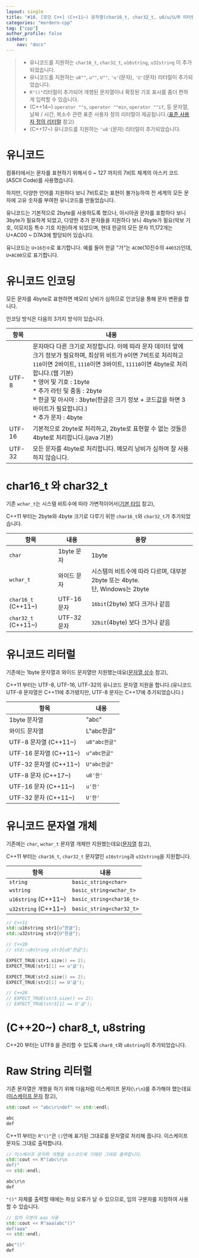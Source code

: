 ```yaml
---
layout: single
title: "#18. [모던 C++] (C++11~) 문자열(char16_t, char32_t, u8/u/U/R 리터럴, std::u16string, std::u32string) (C++20~) char8_t, std::u8string"
categories: "mordern-cpp"
tag: ["cpp"]
author_profile: false
sidebar: 
    nav: "docs"
---
```

> * 유니코드를 지원하는 `char16_t`, `char32_t`, `u16string`, `u32string` 이 추가되었습니다.
> * 유니코드를 지원하는 `u8""`, `u""`, `U""`, `'u'`(문자), `'U'`(문자) 리터럴이 추가되었습니다. 
> * `R"()"`리터럴이 추가되어 개행된 문자열이나 확장된 기호 표시를 좀더 편하게 입력할 수 있습니다.
> * (C++14~) `operator ""s`, `operator ""min`, `operator ""if`, 등 문자열, 날짜 / 시간, 복소수 관련 표준 사용자 정의 리터럴이 제공됩니다.([표준 사용자 정의 리터럴](https://tango1202.github.io/mordern-cpp-stl/mordern-cpp-stl-standard-user-literal/) 참고)
> * (C++17~) 유니코드를 지원하는 `'u8'`(문자) 리터럴이 추가되었습니다.

# 유니코드

컴퓨터에서는 문자를 표현하기 위해서 0 ~ 127 까지의 7비트 체계의 아스키 코드(ASCII Code)를 사용했습니다.

하지만, 다양한 언어를 지원하다 보니 7비트로는 표현이 불가능하여 전 세계의 모든 문자에 고유 숫자를 부여한 유니코드를 만들었습니다. 

유니코드는 기본적으로 2byte를 사용하도록 했으나, 아시아권 문자를 포함하다 보니 3byte가 필요하게 되었고, 다양한 추가 문자들을 지원하다 보니 4byte가 필요(악보 기호, 이모지등 특수 기호 지원)하게 되었으며, 현대 한글의 모든 문자 11,172개는 U+AC00 ~ D7A3에 할당되어 있습니다.

유니코드는 `U+16진수`로 표기합니다. 예를 들어 한글 "가"는 `AC00`(10진수의 `44032`)인데, `U+AC00`으로 표기합니다.

# 유니코드 인코딩

모든 문자를 4byte로 표현하면 메모리 낭비가 심하므로 인코딩을 통해 문자 변환을 합니다.

인코딩 방식은 다음의 3가지 방식이 있습니다.

|항목|내용|
|--|--|
|UTF-8|문자마다 다른 크기로 저장합니다. 이에 따라 문자 데이터 앞에 크기 정보가 필요하며, 최상위 비트가 `0`이면 7비트로 처리하고 `110`이면 2바이트, `1110`이면 3바이트, `11110`이면 4byte로 처리합니다.(웹 기본)<br/>* 영어 및 기호 : 1byte<br/>* 추가 라틴 및 중동 : 2byte<br/>* 한글 및 아시아 : 3byte(한글은 크기 정보 + 코드값을 하면 3바이트가 필요합니다.)<br/>* 추가 문자 : 4byte
|UTF-16|기본적으로 2byte로 처리하고, 2byte로 표현할 수 없는 것들은 4byte로 처리합니다.(java 기본)|
|UTF-32|모든 문자를 4byte로 처리합니다. 메모리 낭비가 심하여 잘 사용하지 않습니다.|

# char16_t 와 char32_t

기존 `wchar_t`는 시스템 비트수에 따라 가변적이어서([기본 타입](https://tango1202.github.io/classic-cpp-guide/classic-cpp-guide-type/) 참고),

C++11 부터는 2byte와 4byte 크기로 다루기 위한 `char16_t`와 `char32_t`가 추가되었습니다.

|항목|내용|용량|
|--|--|--|
|`char`|1byte 문자|1byte|
|`wchar_t`|와이드 문자|시스템의 비트수에 따라 다르며, 대부분 2byte 또는 4byte.<br/>단, Windows는 2byte|
|`char16_t` (C++11~)| UTF-16 문자|`16bit`(2byte) 보다 크거나 같음|
|`char32_t` (C++11~)| UTF-32 문자|`32bit`(4byte) 보다 크거나 같음|

# 유니코드 리터럴

기존에는 1byte 문자열과 와이드 문자열만 지원했는데요([문자열 상수](https://tango1202.github.io/classic-cpp-guide/classic-cpp-guide-literals/#%EB%AC%B8%EC%9E%90%EC%97%B4-%EC%83%81%EC%88%98) 참고),

 C++11 부터는 UTF-8, UTF-16, UTF-32의 유니코드 문자열 지원을 합니다.(유니코드 UTF-8 문자열은 C++11에 추가됐지만, UTF-8 문자는 C++17에 추가되었습니다.) 

|항목|내용|
|--|--|
|1byte 문자열|"abc"|
|와이드 문자열|L"abc한글"|
|UTF-8 문자열 (C++11~)|`u8"abc한글"`|
|UTF-16 문자열 (C++11~)|`u"abc한글"`|
|UTF-32 문자열 (C++11~)|`U"abc한글"`|
|UTF-8 문자 (C++17~)|`u8'한'`|
|UTF-16 문자 (C++11~)|`u'한'`|
|UTF-32 문자 (C++11~)|`U'한'`|


# 유니코드 문자열 개체

기존에는 `char`, `wchar_t` 문자열 개체만 지원했는데요([문자열](https://tango1202.github.io/classic-cpp-stl/classic-cpp-stl-string/) 참고),

C++11 부터는 `char16_t`, `char32_t` 문자열인 `u16string`과 `u32string`을 지원합니다.

|항목|내용|
|--|--|
|`string`|`basic_string<char>`|
|`wstring`|`basic_string<wchar_t>`|
|`u16string` (C++11~)|`basic_string<char16_t>`|
|`u32string` (C++11~)|`basic_string<char32_t>`|

```cpp
// C++11
std::u16string str1{u"한글"};
std::u32string str2{U"한글"};

// C++20
// std::u8string str3{u8"한글"};

EXPECT_TRUE(str1.size() == 2);
EXPECT_TRUE(str1[1] == u'글'); 

EXPECT_TRUE(str2.size() == 2);
EXPECT_TRUE(str2[1] == U'글');

// C++20
// EXPECT_TRUE(str3.size() == 2);
// EXPECT_TRUE(str3[1] == U'글');
```

# (C++20~) char8_t, u8string

C++20 부터는 UTF8 을 관리할 수 있도록 `char8_t`와 `u8string`이 추가되었습니다.

# Raw String 리터럴

기존 문자열은 개행을 하기 위해 다음처럼 이스케이프 문자(`\r\n`)를 추가해야 했는데요([이스케이프 문자](https://tango1202.github.io/classic-cpp-guide/classic-cpp-guide-literals/#%EC%9D%B4%EC%8A%A4%EC%BC%80%EC%9D%B4%ED%94%84-%EB%AC%B8%EC%9E%90) 참고),

```cpp
std::cout << "abc\r\ndef" << std::endl;
```

```cpp
abc
def
```

C++11 부터는 `R"()"`은 `()`안에 표기된 그대로를 문자열로 처리해 줍니다. 이스케이프 문자도 그대로 출력합니다.

```cpp
// 이스케이프 문자와 개행을 소스코드에 기재된 그대로 출력합니다.
std::cout << R"(abc\r\n
def)"
<< std::endl;
```

```cpp
abc\r\n
def
```

`"()"` 자체를 출력할 때에는 파싱 오류가 날 수 있으므로, 임의 구분자를 지정하여 사용할 수 있습니다.

```cpp
// 임의 구분자 aaa 사용
std::cout << R"aaa(abc"()"
def)aaa"
<< std::endl;
```

```cpp
abc"()"
def
```
